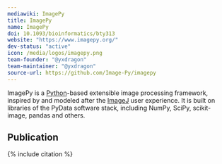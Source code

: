 ```yaml
---
mediawiki: ImagePy
title: ImagePy
name: ImagePy
doi: 10.1093/bioinformatics/bty313
website: "https://www.imagepy.org/"
dev-status: "active"
icon: /media/logos/imagepy.png
team-founder: "@yxdragon"
team-maintainer: "@yxdragon"
source-url: https://github.com/Image-Py/imagepy
---
```


ImagePy is a [Python](/scripting/python)-based extensible image processing framework, inspired by and modeled after the [ImageJ](/software/imagej) user experience. It is built on libraries of the PyData software stack, including NumPy, SciPy, scikit-image, pandas and others.

## Publication

{% include citation %}

